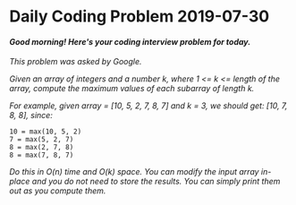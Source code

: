 # Daily Coding Problem 2019-07-30

####  _Good morning! Here's your coding interview problem for today._

_This problem was asked by Google._

_Given an array of integers and a number k, where 1 <= k <= length of the array, compute the maximum values of each subarray of length k._

_For example, given array = [10, 5, 2, 7, 8, 7] and k = 3, we should get: [10, 7, 8, 8], since:_

    10 = max(10, 5, 2)
    7 = max(5, 2, 7)
    8 = max(2, 7, 8)
    8 = max(7, 8, 7)

_Do this in O(n) time and O(k) space. You can modify the input array in-place and you do not need to store the results. You can simply print them out as you compute them._

